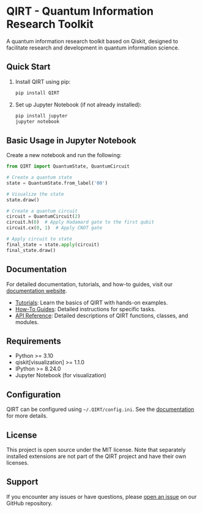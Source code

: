 # QIRT - Quantum Information Research Toolkit

A quantum information research toolkit based on Qiskit, designed to facilitate research and development in quantum information science.

## Quick Start

1. Install QIRT using pip:

    ```bash
    pip install QIRT
    ```

2. Set up Jupyter Notebook (if not already installed):

    ```bash
    pip install jupyter
    jupyter notebook
    ```

## Basic Usage in Jupyter Notebook

Create a new notebook and run the following:

```python
from QIRT import QuantumState, QuantumCircuit

# Create a quantum state
state = QuantumState.from_label('00')

# Visualize the state
state.draw()

# Create a quantum circuit
circuit = QuantumCircuit(2)
circuit.h(0)  # Apply Hadamard gate to the first qubit
circuit.cx(0, 1)  # Apply CNOT gate

# Apply circuit to state
final_state = state.apply(circuit)
final_state.draw()
```

## Documentation

For detailed documentation, tutorials, and how-to guides, visit our [documentation website](https://slope86.github.io/QIRT/).

- [Tutorials](https://slope86.github.io/QIRT/tutorials): Learn the basics of QIRT with hands-on examples.
- [How-To Guides](https://slope86.github.io/QIRT/how_to_guides): Detailed instructions for specific tasks.
- [API Reference](https://slope86.github.io/QIRT/reference): Detailed descriptions of QIRT functions, classes, and modules.

## Requirements

- Python >= 3.10
- qiskit[visualization] >= 1.1.0
- IPython >= 8.24.0
- Jupyter Notebook (for visualization)

## Configuration

QIRT can be configured using `~/.QIRT/config.ini`. See the [documentation](https://slope86.github.io/QIRT/how_to_guides/customize_ket_notation/) for more details.

## License

This project is open source under the MIT license. Note that separately installed extensions are not part of the QIRT project and have their own licenses.

## Support

If you encounter any issues or have questions, please [open an issue](https://github.com/slope86/QIRT/issues) on our GitHub repository.

